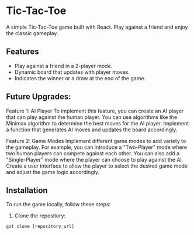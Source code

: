 # Tic-Tac-Toe

A simple Tic-Tac-Toe game built with React. Play against a friend and enjoy the classic gameplay.

## Features

- Play against a friend in a 2-player mode.
- Dynamic board that updates with player moves.
- Indicates the winner or a draw at the end of the game.

## Future Upgrades:
Feature 1: AI Player To implement this feature, you can create an AI player that can play against the human player. You can use algorithms like the Minimax algorithm to determine the best moves for the AI player. Implement a function that generates AI moves and updates the board accordingly.

Feature 2: Game Modes Implement different game modes to add variety to the gameplay. For example, you can introduce a "Two-Player" mode where two human players can compete against each other. You can also add a "Single-Player" mode where the player can choose to play against the AI. Create a user interface to allow the player to select the desired game mode and adjust the game logic accordingly.


## Installation

To run the game locally, follow these steps:

1. Clone the repository:

```shell
git clone [repository_url]
